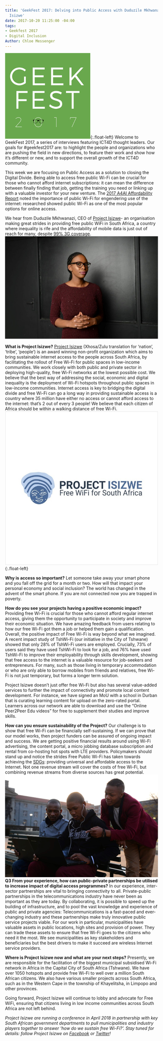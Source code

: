 ```yaml
---
title: 'GeekFest 2017: Delving into Public Access with Duduzile Mkhwanazi, Project
  Isizwe'
date: 2017-10-20 11:25:00 -04:00
tags:
- Geekfest 2017
- Digital Inclusion
Author: Chloe Messenger
---
```


![geek fest logo](/uploads/geek%20fest%20smallest.jpg?download){:.float-left} 
Welcome to GeekFest 2017, a series of interviews featuring ICT4D thought leaders. Our goals for #geekfest2017 are: to highlight the people and organizations who are pushing the field in new directions, to feature their work and show how it’s different or new, and to support the overall growth of the ICT4D community.

This week we are focusing on Public Access as a solution to closing the Digital Divide. Being able to access free public Wi-Fi can be crucial for those who cannot afford internet subscriptions: it can mean the difference between finally finding that job, getting the training you need or linking up with a valuable investor for your new venture. The [2017 A4AI  Affordability Report](http://a4ai.org/affordability-report/report/2017/) noted the importance of public Wi-Fi for engendering use of the internet: researched showed public Wi-Fi as one of the most popular options for online access.

We hear from Duduzile Mkhwanazi, CEO of [Project Isizwe](http://www.projectisizwe.org/)-  an organisation making great strides in providing free public WiFi in South Africa, a country where inequality is rife and the affordability of mobile data is just out of reach for many, despite [99% 3G coverage](http://www.mobileconnectivityindex.com/#year=2016&zoneIsocode=ZAF). 
![blog1.jpg](/uploads/blog1.jpg)

<!--more-->

**What is Project Isizwe?**
[Project Isizwe](http://www.mobileconnectivityindex.com/#year=2016&zoneIsocode=ZAF) (Xhosa/Zulu translation for ‘nation’, ‘tribe’, ‘people’) is an award winning non-profit organization which aims to bring sustainable internet access to the people across South Africa, by facilitating the rollout of Free Wi-Fi for public spaces in low-income communities. We work closely with both public and private sector in deploying high-quality, free Wi-Fi networks at the lowest possible cost.
We believe that the best way of addressing the social, economic and digital inequality is the deployment of Wi-Fi hotspots throughout public spaces in low-income communities. Internet access is key to bridging the digital divide and free Wi-Fi can go a long way in providing sustainable access is a country where 35 million have either no access or cannot afford access to the internet: that’s 2 out of every 3 people!  We believe that each citizen of Africa should be within a walking distance of free Wi-Fi.
![blog2.jpg](/uploads/blog2.jpg){:.float-left}

**Why is access so important?**
Let someone take away your smart phone and you fall off the grid for a month or two. How will that impact your personal economy and social inclusion? The world has changed in the advent of the smart phone. If you are not connected now you are trapped in poverty.

**How do you see your projects having a positive economic impact?**
Providing free Wi-Fi is crucial for those who cannot afford regular internet access, giving them the opportunity to participate in society and improve their economic situation. We have amazing feedback from users relating to how our free Wi-Fi got them a job or helped them gain a qualification.  Overall, the positive impact of Free Wi-Fi is way beyond what we imagined. A recent impact study of TshWi-Fi (our initiative in the City of Tshwane) showed that only 28% of TshWi-Fi users are employed. Crucially, 73% of users said they have used TshWi-Fi to look for a job, and 76% have used TshWi-Fi to improve their employability through skills development, showing that free access to the internet is a valuable resource for job-seekers and entrepreneurs. For many, such as those living in temporary accommodation or who are only able to borrow mobiles from friends and relatives, free Wi-Fi is not just temporary, but forms a longer term solution.

Project Isizwe doesn’t just offer free Wi-Fi but also has several value-added services to further the impact of connectivity and promote local content development. For instance, we have signed an MoU with a school in Durban that is curating learning content for upload on the zero-rated portal. Learners across our network are able to download and use the “Online Peer2Peer Edu videos” for free to supplement their studies and improve skills.

**How can you ensure sustainability of the Project?**
Our challenge is to show that free Wi-Fi can be financially self-sustaining. If we can prove that our model works, then project funders can be assured of ongoing impact and success. We are getting positive financial results around using Wi-Fi advertising, the content portal, a micro jobbing database subscription and rental from co-hosting hot spots with LTE providers. Policymakers should stand up and notice the strides Free Public Wi-Fi has taken towards achieving the [SDGs](http://www.un.org/sustainabledevelopment/infrastructure-industrialization/): providing universal and affordable access to the Internet. Not one revenue stream will cover the costs of free Wi-Fi, but combining revenue streams from diverse sources has great potential.
![blog3.jpg](/uploads/blog3.jpg)
**Q3 From your experience, how can public-private partnerships be utilised to increase impact of digital access programmes?**
In our experience, inter-sector partnerships are vital to bringing connectivity to all. Private-public partnerships in the telecommunications industry have never been as important as they are today. By collaborating, it is possible to speed up the building of infrastructure, and to pool the vast knowledge and experience of public and private agencies: Telecommunications is a fast-paced and ever-changing industry and these partnerships make truly innovative public service projects viable. For our work in particular, municipalities have valuable assets in public locations, high sites and provision of power. They can trade these assets to ensure that free Wi-Fi goes to the citizens who need it the most.  We see municipalities as key stakeholders and beneficiaries but the best drivers to make it succeed are wireless Internet service providers.

**Where is Project Isizwe now and what are your next steps?**
Presently, we are responsible for the facilitation of the biggest municipal subsidised Wi-Fi network in Africa in the Capital City of South Africa (Tshwane). We have over 1050 hotspots and provide free Wi-Fi to well over a million South African citizens. We also have various smaller projects across South Africa, such as in the Western Cape in the township of Khayelitsha, in Limpopo and other provinces. 

Going forward, Project Isizwe will continue to lobby and advocate for Free WiFi, ensuring that citizens living in low income communities across South Africa are not left behind.

*Project Isizwe are running a conference in April 2018 in partnership with key South African government departments to pull municipalities and industry players together to answer ‘how do we sustain free Wi-Fi?’. Stay tuned for details: follow Project Isizwe on [Facebook](https://www.facebook.com/ProjectIsizwe/) or [Twitter](https://twitter.com/ProjectIsizwe)!*

